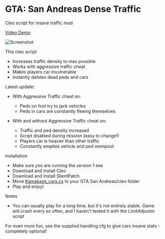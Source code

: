 # GTA: San Andreas Dense Traffic
Cleo script for insane traffic mod

[Video Demo](https://youtu.be/fB4PMy35RpI)

![Screenshot](https://raw.githubusercontent.com/bytes-ls/gtasa_kamakaze_cars/master/screenshot.png)

This cleo script
 - Increases traffic density to max possible
 - Works with aggressive traffic cheat
 - Makes players car invulnerable
 - Instantly deletes dead peds and cars

Latest update:
 - With Aggressive Traffic cheat on:
   - Peds on foot try to jack vehicles
   - Peds in cars are constantly fleeing themselves
 
 - With and without Aggressive Traffic cheat on:
   - Traffic and ped density increased
   - Script disabled during mission (easy to change!)
   - Players car is heavier than other traffic
   - Constantly empties vehicle and ped mempool

Installation
 - Make sure you are running the version 1 exe
 - Download and install Cleo
 - Download and install SilentPatch
 - Move [Kamakaze_cars.cs](https://github.com/bytes-ls/gtasa_kamakaze_cars/raw/master/cleo/Kamakaze_traffic.cs) to your GTA San Andreas/cleo folder
 - Play and enjoy!

Notes
 - You can usually play for a long time, but it's not entirely stable. Game will crash every so often, and I haven't tested it with the LimitAdjuster script

For even more fun, use the supplied handling.cfg to give cars insane stats - completely optional!
